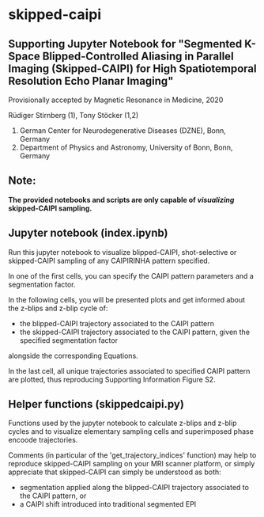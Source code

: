 # skipped-caipi

## Supporting Jupyter Notebook for "Segmented K-Space Blipped-Controlled Aliasing in Parallel Imaging (Skipped-CAIPI) for High Spatiotemporal Resolution Echo Planar Imaging"

Provisionally accepted by Magnetic Resonance in Medicine, 2020

Rüdiger Stirnberg (1), Tony Stöcker (1,2)

1. German Center for Neurodegenerative Diseases (DZNE), Bonn, Germany
2. Department of Physics and Astronomy, University of Bonn, Bonn, Germany

## Note:

**The provided notebooks and scripts are only capable of *visualizing* skipped-CAIPI sampling.**

## Jupyter notebook (index.ipynb)

Run this jupyter notebook to visualize blipped-CAIPI, shot-selective or skipped-CAIPI sampling of any CAIPIRINHA pattern specified.

In one of the first cells, you can specify the CAIPI pattern parameters and a segmentation factor.

In the following cells, you will be presented plots and get informed about the z-blips and z-blip cycle of:

* the blipped-CAIPI trajectory associated to the CAIPI pattern
* the skipped-CAIPI trajectory associated to the CAIPI pattern, given the specified segmentation factor

alongside the corresponding Equations.

In the last cell, all unique trajectories associated to specified CAIPI pattern are plotted, thus reproducing Supporting Information Figure S2.

## Helper functions (skippedcaipi.py)

Functions used by the jupyter notebook to calculate z-blips and z-blip cycles and to visualize elementary sampling cells and superimposed phase encoode trajectories.

Comments (in particular of the 'get_trajectory_indices' function) may help to reproduce skipped-CAIPI sampling on your MRI scanner platform, or simply appreciate that skipped-CAIPI can simply be understood as both:

* segmentation applied along the blipped-CAIPI trajectory associated to the CAIPI pattern, or
* a CAIPI shift introduced into traditional segmented EPI
